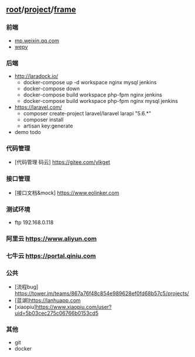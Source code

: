 ## [root](../README.md)/[project](./README.md)/[frame](https://github.com/ylksty/blog/blob/deploy/project/jjds.md)
### 前端
* [mp.weixin.qq.com](https://mp.weixin.qq.com)
* [wepy](https://github.com/Tencent/wepy)

### 后端
* <http://laradock.io/>
  * docker-compose up -d workspace nginx mysql jenkins
  * docker-compose down
  * docker-compose build workspace php-fpm nginx jenkins
  * docker-compose build workspace php-fpm nginx mysql jenkins
* <https://laravel.com/>
  * composer create-project laravel/laravel larapi "5.6.*"
  * composer install
  * artisan key:generate
* demo todo

### 代码管理
* [代码管理 码云] <https://gitee.com/ylkget>

### 接口管理
* [接口文档&mock] <https://www.eolinker.com>

### 测试环境
* ftp 192.168.0.118

### 阿里云 <https://www.aliyun.com>
### 七牛云 <https://portal.qiniu.com>

### 公共
* [流程bug] <https://tower.im/teams/867a76f48c854e989628ef0fd68b57c5/projects/>
* [蓝湖]<https://lanhuapp.com>
* [xiaopiu]<https://www.xiaopiu.com/user?uid=5b03cec275c06766b0153cd5>

### 其他
* git
* docker